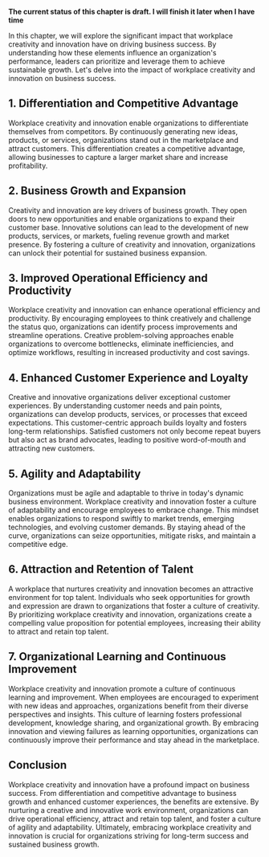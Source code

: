 **The current status of this chapter is draft. I will finish it later when I have time**

In this chapter, we will explore the significant impact that workplace creativity and innovation have on driving business success. By understanding how these elements influence an organization's performance, leaders can prioritize and leverage them to achieve sustainable growth. Let's delve into the impact of workplace creativity and innovation on business success.

**1. Differentiation and Competitive Advantage**
------------------------------------------------

Workplace creativity and innovation enable organizations to differentiate themselves from competitors. By continuously generating new ideas, products, or services, organizations stand out in the marketplace and attract customers. This differentiation creates a competitive advantage, allowing businesses to capture a larger market share and increase profitability.

**2. Business Growth and Expansion**
------------------------------------

Creativity and innovation are key drivers of business growth. They open doors to new opportunities and enable organizations to expand their customer base. Innovative solutions can lead to the development of new products, services, or markets, fueling revenue growth and market presence. By fostering a culture of creativity and innovation, organizations can unlock their potential for sustained business expansion.

**3. Improved Operational Efficiency and Productivity**
-------------------------------------------------------

Workplace creativity and innovation can enhance operational efficiency and productivity. By encouraging employees to think creatively and challenge the status quo, organizations can identify process improvements and streamline operations. Creative problem-solving approaches enable organizations to overcome bottlenecks, eliminate inefficiencies, and optimize workflows, resulting in increased productivity and cost savings.

**4. Enhanced Customer Experience and Loyalty**
-----------------------------------------------

Creative and innovative organizations deliver exceptional customer experiences. By understanding customer needs and pain points, organizations can develop products, services, or processes that exceed expectations. This customer-centric approach builds loyalty and fosters long-term relationships. Satisfied customers not only become repeat buyers but also act as brand advocates, leading to positive word-of-mouth and attracting new customers.

**5. Agility and Adaptability**
-------------------------------

Organizations must be agile and adaptable to thrive in today's dynamic business environment. Workplace creativity and innovation foster a culture of adaptability and encourage employees to embrace change. This mindset enables organizations to respond swiftly to market trends, emerging technologies, and evolving customer demands. By staying ahead of the curve, organizations can seize opportunities, mitigate risks, and maintain a competitive edge.

**6. Attraction and Retention of Talent**
-----------------------------------------

A workplace that nurtures creativity and innovation becomes an attractive environment for top talent. Individuals who seek opportunities for growth and expression are drawn to organizations that foster a culture of creativity. By prioritizing workplace creativity and innovation, organizations create a compelling value proposition for potential employees, increasing their ability to attract and retain top talent.

**7. Organizational Learning and Continuous Improvement**
---------------------------------------------------------

Workplace creativity and innovation promote a culture of continuous learning and improvement. When employees are encouraged to experiment with new ideas and approaches, organizations benefit from their diverse perspectives and insights. This culture of learning fosters professional development, knowledge sharing, and organizational growth. By embracing innovation and viewing failures as learning opportunities, organizations can continuously improve their performance and stay ahead in the marketplace.

**Conclusion**
--------------

Workplace creativity and innovation have a profound impact on business success. From differentiation and competitive advantage to business growth and enhanced customer experiences, the benefits are extensive. By nurturing a creative and innovative work environment, organizations can drive operational efficiency, attract and retain top talent, and foster a culture of agility and adaptability. Ultimately, embracing workplace creativity and innovation is crucial for organizations striving for long-term success and sustained business growth.
